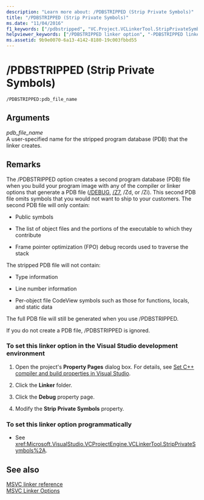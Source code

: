 ```yaml
---
description: "Learn more about: /PDBSTRIPPED (Strip Private Symbols)"
title: "/PDBSTRIPPED (Strip Private Symbols)"
ms.date: "11/04/2016"
f1_keywords: ["/pdbstripped", "VC.Project.VCLinkerTool.StripPrivateSymbols"]
helpviewer_keywords: ["/PDBSTRIPPED linker option", "-PDBSTRIPPED linker option", ".pdb files, stripping private symbols", "PDB files, stripping private symbols", "PDBSTRIPPED linker option"]
ms.assetid: 9b9e0070-6a13-4142-8180-19c003fbbd55
---
```

# /PDBSTRIPPED (Strip Private Symbols)

```
/PDBSTRIPPED:pdb_file_name
```

## Arguments

*pdb_file_name*<br/>
A user-specified name for the stripped program database (PDB) that the linker creates.

## Remarks

The /PDBSTRIPPED option creates a second program database (PDB) file when you build your program image with any of the compiler or linker options that generate a PDB file ([/DEBUG](debug-generate-debug-info.md), [/Z7](z7-zi-zi-debug-information-format.md), /Zd, or /Zi). This second PDB file omits symbols that you would not want to ship to your customers. The second PDB file will only contain:

- Public symbols

- The list of object files and the portions of the executable to which they contribute

- Frame pointer optimization (FPO) debug records used to traverse the stack

The stripped PDB file will not contain:

- Type information

- Line number information

- Per-object file CodeView symbols such as those for functions, locals, and static data

The full PDB file will still be generated when you use /PDBSTRIPPED.

If you do not create a PDB file, /PDBSTRIPPED is ignored.

### To set this linker option in the Visual Studio development environment

1. Open the project's **Property Pages** dialog box. For details, see [Set C++ compiler and build properties in Visual Studio](../working-with-project-properties.md).

1. Click the **Linker** folder.

1. Click the **Debug** property page.

1. Modify the **Strip Private Symbols** property.

### To set this linker option programmatically

- See <xref:Microsoft.VisualStudio.VCProjectEngine.VCLinkerTool.StripPrivateSymbols%2A>.

## See also

[MSVC linker reference](linking.md)<br/>
[MSVC Linker Options](linker-options.md)
